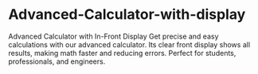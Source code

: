 # Advanced-Calculator-with-display
Advanced Calculator with In-Front Display  Get precise and easy calculations with our advanced calculator. Its clear front display shows all results, making math faster and reducing errors. Perfect for students, professionals, and engineers.
